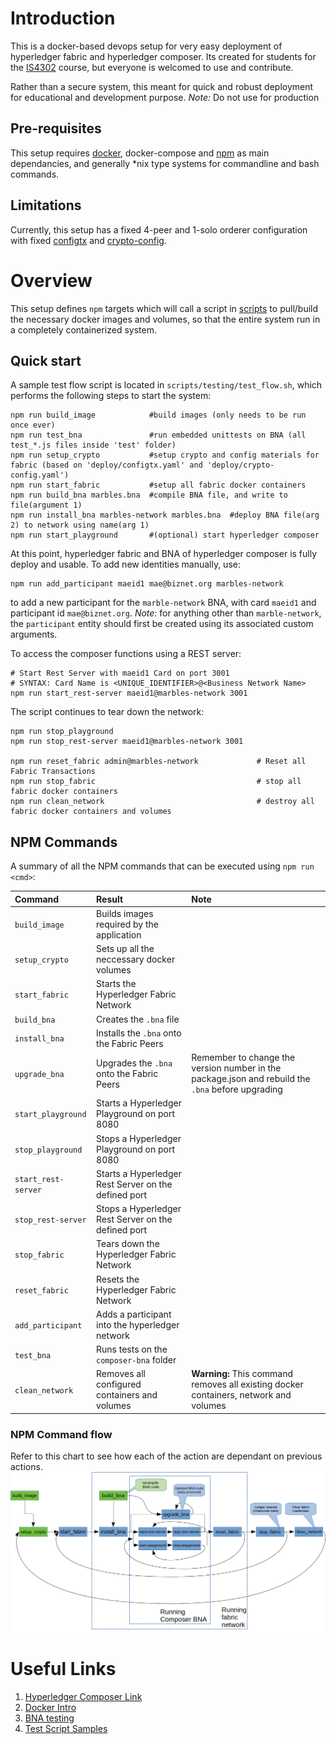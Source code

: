 # Introduction
This is a docker-based devops setup for very easy deployment of hyperledger fabric and hyperledger composer. Its created for students for the [IS4302](https://ivle.nus.edu.sg/V1/lms/public/view_moduleoutline.aspx?CourseID=D09469F7-BC89-4BBC-84D9-C4CFDECCD288&ClickFrom=StuViewBtn) course, but everyone is welcomed to use and contribute.

Rather than a secure system, this meant for quick and robust deployment for educational and development purpose.
*Note:* Do not use for production

## Pre-requisites
This setup requires [docker](https://docs.docker.com/install/linux/docker-ce/ubuntu/#install-using-the-repository), docker-compose and [npm](https://www.npmjs.com/get-npm) as main dependancies, and generally \*nix type systems for commandline and bash commands.

## Limitations
Currently, this setup has a fixed 4-peer and 1-solo orderer configuration with fixed [configtx](deploy/configtx.yaml) and [crypto-config](deploy/crypto-config.yaml).

# Overview
This setup defines `npm` targets which will call a script in [scripts](scripts) to pull/build the necessary docker images and volumes, so that the entire system run in a completely containerized system.

## Quick start
A sample test flow script is located in `scripts/testing/test_flow.sh`, which performs the following steps to start the system:
```
npm run build_image            #build images (only needs to be run once ever)
npm run test_bna               #run embedded unittests on BNA (all test_*.js files inside 'test' folder)
npm run setup_crypto           #setup crypto and config materials for fabric (based on 'deploy/configtx.yaml' and 'deploy/crypto-config.yaml')
npm run start_fabric           #setup all fabric docker containers
npm run build_bna marbles.bna  #compile BNA file, and write to file(argument 1)
npm run install_bna marbles-network marbles.bna  #deploy BNA file(arg 2) to network using name(arg 1)
npm run start_playground       #(optional) start hyperledger composer
```
At this point, hyperledger fabric and BNA of hyperledger composer is fully deploy and usable.
To add new identities manually, use:
```
npm run add_participant maeid1 mae@biznet.org marbles-network
```
to add a new participant for the `marble-network` BNA, with card `maeid1` and participant id `mae@biznet.org`.
*Note:* for anything other than `marble-network`, the `participant` entity should first be created using its associated custom arguments.

To access the composer functions using a REST server:
```
# Start Rest Server with maeid1 Card on port 3001
# SYNTAX: Card Name is <UNIQUE_IDENTIFIER>@<Business Network Name>
npm run start_rest-server maeid1@marbles-network 3001
```

The script continues to tear down the network:
```
npm run stop_playground
npm run stop_rest-server maeid1@marbles-network 3001

npm run reset_fabric admin@marbles-network             # Reset all Fabric Transactions
npm run stop_fabric                                    # stop all fabric docker containers
npm run clean_network                                  # destroy all fabric docker containers and volumes
```

## NPM Commands
A summary of all the NPM commands that can be executed using `npm run <cmd>`:

Command | Result | Note
:-------|:------ | :----
`build_image` | Builds images required by the application
`setup_crypto` | Sets up all the neccessary docker volumes
`start_fabric` | Starts the Hyperledger Fabric Network
`build_bna` | Creates the `.bna` file
`install_bna` | Installs the `.bna` onto the Fabric Peers
`upgrade_bna` | Upgrades the `.bna` onto the Fabric Peers | Remember to change the version number in the package.json and rebuild the `.bna` before upgrading
`start_playground` | Starts a Hyperledger Playground on port 8080
`stop_playground` | Stops a Hyperledger Playground on port 8080
`start_rest-server` | Starts a Hyperledger Rest Server on the defined port
`stop_rest-server` | Stops a Hyperledger Rest Server on the defined port
`stop_fabric` | Tears down the Hyperledger Fabric Network
`reset_fabric` | Resets the Hyperledger Fabric Network
`add_participant` | Adds a participant into the hyperledger network
`test_bna` | Runs tests on the `composer-bna` folder
`clean_network` | Removes all configured containers and volumes | **Warning:** This command removes all existing docker containers, network and volumes

### NPM Command flow
Refer to this chart to see how each of the action are dependant on previous actions.
![Command flow](states.png)

# Useful Links
1. [Hyperledger Composer Link](https://hyperledger.github.io/composer/v0.19/introduction/introduction)
2. [Docker Intro](https://medium.com/@paigen11/docker-101-fundamentals-the-dockerfile-b33b59d0f14b)
3. [BNA testing](https://mochajs.org/)
4. [Test Script Samples](https://github.com/hyperledger/composer-sample-networks/tree/master/packages)
